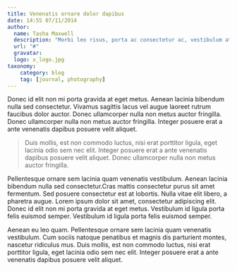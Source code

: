 ```yaml
---
title: Venenatis ornare dolor dapibus
date: 14:55 07/11/2014
author:
  name: Tasha Maxwell
  description: "Morbi leo risus, porta ac consectetur ac, vestibulum at eros. Fusce dapibus, tellus ac cursus commodo, tortor mauris condimentum nibh, ut fermentum massa justo sit amet risus."
  url: "#"
  gravatar:
  logo: x_logo.jpg
taxonomy:
    category: blog
    tag: [journal, photography]
---
```


Donec id elit non mi porta gravida at eget metus. Aenean lacinia bibendum nulla sed consectetur. Vivamus sagittis lacus vel augue laoreet rutrum faucibus dolor auctor. Donec ullamcorper nulla non metus auctor fringilla. Donec ullamcorper nulla non metus auctor fringilla. Integer posuere erat a ante venenatis dapibus posuere velit aliquet.

> Duis mollis, est non commodo luctus, nisi erat porttitor ligula, eget lacinia odio sem nec elit. Integer posuere erat a ante venenatis dapibus posuere velit aliquet. Donec ullamcorper nulla non metus auctor fringilla.

Pellentesque ornare sem lacinia quam venenatis vestibulum. Aenean lacinia bibendum nulla sed consectetur.Cras mattis consectetur purus sit amet fermentum. Sed posuere consectetur est at lobortis. Nulla vitae elit libero, a pharetra augue. Lorem ipsum dolor sit amet, consectetur adipiscing elit. Donec id elit non mi porta gravida at eget metus. Vestibulum id ligula porta felis euismod semper. Vestibulum id ligula porta felis euismod semper.

Aenean eu leo quam. Pellentesque ornare sem lacinia quam venenatis vestibulum. Cum sociis natoque penatibus et magnis dis parturient montes, nascetur ridiculus mus. Duis mollis, est non commodo luctus, nisi erat porttitor ligula, eget lacinia odio sem nec elit. Integer posuere erat a ante venenatis dapibus posuere velit aliquet.
